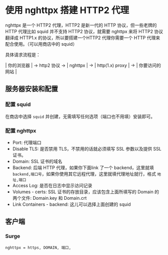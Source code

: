 # 使用 nghttpx 搭建 HTTP2 代理

nghttpx 是一个 HTTP2 代理，HTTP2 是新一代的 HTTP 协议，但一些老牌的 HTTP 代理比如 squid 并不支持 HTTP2 协议，就需要 nghttpx 来将 HTTP2 协议翻译成 HTTP1.x 的协议，所以要搭建一个HTTP2 代理你需要一个 HTTP 代理来配合使用。（可以用商店中的 squid）

具体请求流程是：

| 你的浏览器 |  → http2 协议 → | nghttpx | → | http(1.x) proxy | → | 你要访问的网站 |

## 服务器安装和配置

### 配置 squid

在商店中选择 `squid` 并创建，无需填写任何选项（端口也不用填）安装即可。


### 配置 nghttpx

* Port: 代理端口
* Disable TLS: 是否禁用 TLS，不禁用的话就必须填写 SSL 参数以及提供 SSL 证书。
* Domain: SSL 证书的域名
* Backend: 后端 HTTP 代理，如果你下面link 了一个 backend，这里就填 `backend,端口号`，如果你使用其它远程代理，这里就填代理地址就行，格式 `地址,端口`
* Access Log: 是否在日志中显示访问记录
* Volumes - certs: SSL 证书的存放目录，应该包含上面所填写的 Domain 的两个文件: Domain.key 和  Domain.crt
* Link Containers - backend: 这儿可以选择上面创建的 squid 

## 客户端

### Surge

```
nghttpx = https, DOMAIN, 端口,
```



